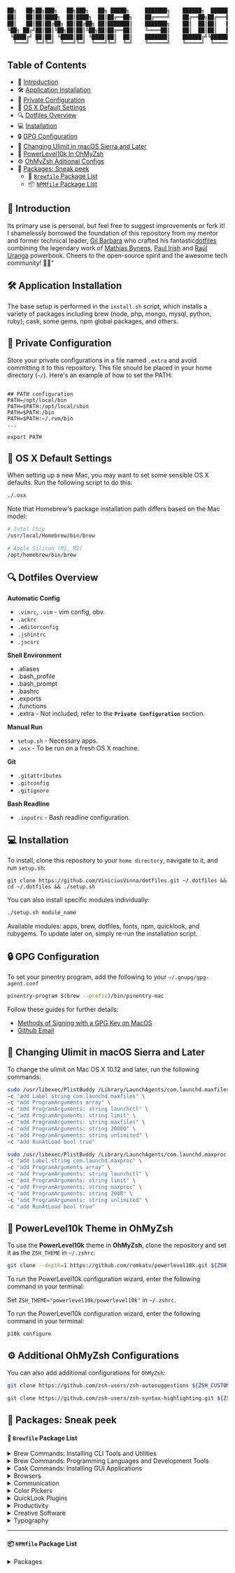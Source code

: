 ```bash

██╗   ██╗██╗███╗   ██╗███╗   ██╗ █████╗     ███████╗    ██████╗  ██████╗ ████████╗███████╗██╗██╗     ███████╗███████╗
██║   ██║██║████╗  ██║████╗  ██║██╔══██╗    ██╔════╝    ██╔══██╗██╔═══██╗╚══██╔══╝██╔════╝██║██║     ██╔════╝██╔════╝
██║   ██║██║██╔██╗ ██║██╔██╗ ██║███████║    ███████╗    ██║  ██║██║   ██║   ██║   █████╗  ██║██║     █████╗  ███████╗
╚██╗ ██╔╝██║██║╚██╗██║██║╚██╗██║██╔══██║    ╚════██║    ██║  ██║██║   ██║   ██║   ██╔══╝  ██║██║     ██╔══╝  ╚════██║
 ╚████╔╝ ██║██║ ╚████║██║ ╚████║██║  ██║    ███████║    ██████╔╝╚██████╔╝   ██║   ██║     ██║███████╗███████╗███████║
  ╚═══╝  ╚═╝╚═╝  ╚═══╝╚═╝  ╚═══╝╚═╝  ╚═╝    ╚══════╝    ╚═════╝  ╚═════╝    ╚═╝   ╚═╝     ╚═╝╚══════╝╚══════╝╚══════╝
```

## Table of Contents

- 👋 [Introduction](#-install-the-necessary-apps)
- 🛠️ [Application Installation](#%EF%B8%8F-application-installation)
- 🔐 [Private Configuration](#%EF%B8%8F-application-installation)
- 🔧 [OS X Default Settings](#-os-x-default-settings)
- 🔍 [Dotfiles Overview](#-dotfiles-overview)
- 💻 [Installation](#-installation)
- 🔒 [GPG Configuration](#-gpg-configuration)
- 🚀 [Changing Ulimit in macOS Sierra and Later](#-changing-ulimit-in-macos-sierra-and-later)
- 🎨 [PowerLevel10k In OhMyZsh](#-powerlevel10k-theme-in-ohmyzsh)
- ⚙️ [OhMyZsh Aditional Configs](#%EF%B8%8F-additional-ohmyzsh-configurations)
- 🫣 [Packages: Sneak peek](#-packages-sneak-peek)
  - 🍺 [`Brewfile` Package List](#-brewfile-package-list)
  - 📦 [`NPMfile` Package List](#-npmfile-package-list)


## 👋 Introduction
Its primary use is personal, but feel free to suggest improvements or fork it!
I shamelessly borrowed the foundation of this repository from my mentor and former technical leader, [Gil Barbara](https://github.com/gilbarbara) who crafted his fantastic[dotfiles](https://github.com/gilbarbara/dotfiles) combining the legendary work of [Mathias Bynens](https://github.com/mathiasbynens/dotfiles), [Paul Irish](https://github.com/paulirish/dotfiles) and [Raúl Uranga](https://github.com/rauluranga/powerbook) powerbook. Cheers to the open-source spirit and the awesome tech community! 🎉🙌"


## 🛠️ Application Installation

The base setup is performed in the `install.sh` script, which installs a variety of packages including brew (node, php, mongo, mysql, python, ruby), cask, some gems, npm global packages, and others.

## 🔐 Private Configuration

Store your private configurations in a file named `.extra` and avoid committing it to this repository. This file should be placed in your home directory (`~/`). Here's an example of how to set the PATH:

```shell

## PATH configuration
PATH=/opt/local/bin
PATH=$PATH:/opt/local/sbin
PATH=$PATH:/bin
PATH=$PATH:~/.rvm/bin
...

export PATH
```

## 🔧 OS X Default Settings

When setting up a new Mac, you may want to set some sensible OS X defaults. Run the following script to do this:

```bash
./.osx
```

Note that Homebrew's package installation path differs based on the Mac model:

```bash
# Intel Chip
/usr/local/Homebrew/bin/brew

# Apple Silicon (M1, M2)
/opt/homebrew/bin/brew
```

## 🔍 Dotfiles Overview

**Automatic Config**

- `.vimrc`, `.vim` - vim config, obv.
- `.ackrc`
- `.editorconfig`
- `.jshintrc`
- `.jscsrc`

**Shell Environment**

- .aliases
- .bash_profile
- .bash_prompt
- .bashrc
- .exports
- .functions
- .extra - Not included; refer to the **`Private Configuration`** section.

**Manual Run**

- `setup.sh` - Necessary apps.
- `.osx` - To be run on a fresh OS X machine.

**Git**

- `.gitattributes`
- `.gitconfig`
- `.gitignore`

**Bash Readline**

- `.inputrc` - Bash readline configuration.

## 💻 Installation

To install, clone this repository to your `home directory`, navigate to it, and run `setup.sh`:
```shell
git clone https://github.com/ViniciusVinna/dotfiles.git ~/.dotfiles && cd ~/.dotfiles && ./setup.sh
```

You can also install specific modules individually:

```bash
./setup.sh module_name
```

Available modules: apps, brew, dotfiles, fonts, npm, quicklook, and rubygems.
To update later on, simply re-run the installation script.

## 🔒 GPG Configuration

To set your pinentry program, add the following to your `~/.gnupg/gpg-agent.conf`

```bash
pinentry-program $(brew --prefix)/bin/pinentry-mac
```

Follow these guides for further details:
- [Methods of Signing with a GPG Key on MacOS](https://gist.github.com/troyfontaine/18c9146295168ee9ca2b30c00bd1b41e)
- [Github Email](https://github.com/settings/emails)

## 🚀 Changing Ulimit in macOS Sierra and Later
To change the ulimit on Mac OS X 10.12 and later, run the following commands:

```bash
sudo /usr/libexec/PlistBuddy /Library/LaunchAgents/com.launchd.maxfiles.plist \
-c "add Label string com.launchd.maxfiles" \
-c "add ProgramArguments array" \
-c "add ProgramArguments: string launchctl" \
-c "add ProgramArguments: string limit" \
-c "add ProgramArguments: string maxfiles" \
-c "add ProgramArguments: string 20000" \
-c "add ProgramArguments: string unlimited" \
-c "add RunAtLoad bool true"

sudo /usr/libexec/PlistBuddy /Library/LaunchAgents/com.launchd.maxproc.plist \
-c "add Label string com.launchd.maxproc" \
-c "add ProgramArguments array" \
-c "add ProgramArguments: string launchctl" \
-c "add ProgramArguments: string limit" \
-c "add ProgramArguments: string maxproc" \
-c "add ProgramArguments: string 2048" \
-c "add ProgramArguments: string unlimited" \
-c "add RunAtLoad bool true"
```

## 🎨 PowerLevel10k Theme in OhMyZsh

To use the **PowerLevel10k** theme in **OhMyZsh**, clone the repository and set it as the `ZSH_THEME` in `~/.zshrc`:

```bash
git clone --depth=1 https://github.com/romkatv/powerlevel10k.git ${ZSH_CUSTOM:-$HOME/.oh-my-zsh/custom}/themes/powerlevel10k
```
To run the PowerLevel10k configuration wizard, enter the following command in your terminal:

Set `ZSH_THEME="powerlevel10k/powerlevel10k"` in `~/.zshrc`.

To run the PowerLevel10k configuration wizard, enter the following command in your terminal:

```bash
p10k configure
```

## ⚙️ Additional OhMyZsh Configurations
You can also add additional configurations for `OhMyZsh`:

```bash
git clone https://github.com/zsh-users/zsh-autosuggestions ${ZSH_CUSTOM:-~/.oh-my-zsh/custom}/plugins/zsh-autosuggestions

git clone https://github.com/zsh-users/zsh-syntax-highlighting.git ${ZSH_CUSTOM:-~/.oh-my-zsh/custom}/plugins/zsh-syntax-highlighting
```

## 🫣 Packages: Sneak peek

#### 🍺 `Brewfile` Package List
<details>
  <summary>Brew Commands: Installing CLI Tools and Utilities</summary>

> - 🍺 `ack`: Search tool, optimized for programmers.
> - 🍺 `awscli`: AWS Command Line Interface.
> - 🍺 `bash`: Latest version of Bash.
> - 🍺 `bash-completion@2`: Bash completion for Homebrew formulae.
> - 🍺 `bat`: Cat(1) clone with syntax highlighting and Git integration.
> - 🍺 `gettext`: GNU internationalization (i18n) and localization (l10n) library.
> - 🍺 `bfg`: Remove large files or passwords from Git history.
> - 🍺 `brew-cask-completion`: Bash completion for Homebrew Cask.
> - 🍺 `caddy`: Fast and easy-to-use web server with automatic HTTPS.
> - 🍺 `certbot`: Tool to obtain and renew Let's Encrypt SSL certificates.
> - 🍺 `cheat`: Create and view interactive cheatsheets on the command-line.
> - 🍺 `oniguruma`: Regular expressions library.
> - 🍺 `coreutils`: GNU core utilities (prefixed with 'g' by default).
> - 🍺 `direnv`: Environment switcher for the shell.
> - 🍺 `duf`: Disk Usage/Free Utility - a more modern 'df' alternative.
> - 🍺 `dust`: More intuitive version of 'du' (disk usage).
> - 🍺 `espanso`: Text expander written in Rust.
> - 🍺 `findutils`: Collection of GNU find, xargs, and locate.
> - 🍺 `fnm`: Node.js version manager.
> - 🍺 `fzf`: Command-line fuzzy finder.
> - 🍺 `gem-completion`: Bash completion for RubyGems.
> - 🍺 `gh`: GitHub CLI.
> - 🍺 `git`: Distributed version control system.
> - 🍺 `git-delta`: Syntax-highlighting pager for Git.
> - 🍺 `git-extras`: Extra git commands.
> - 🍺 `git-filter-repo`: Rewrite repositories to modernize history and more.
> - 🍺 `git-lfs`: Git extension for versioning large files.
> - 🍺 `gnupg`: GNU Pretty Good Privacy (PGP) package.
> - 🍺 `gnupg2`: GNU Pretty Good Privacy (PGP) package.
> - 🍺 `gping`: Ping, but with a graph.
> - 🍺 `grep`: GNU grep, egrep, and fgrep.
> - 🍺 `htmlq`: Command-line HTML processor.
> - 🍺 `htop`: Improved top (interactive process viewer).
> - 🍺 `httpd`: Apache HTTP Server.
> - 🍺 `httpie`: HTTP client for the command line.
> - 🍺 `hub`: GitHub command-line tools.
> - 🍺 `ievms`: Automated installation of Microsoft IE AppCompat VMs.
> - 🍺 `python@3.9`: Latest Python 3.9 version.
> - 🍺 `libheif`: HEIF file format decoder and encoder.
> - 🍺 `imagemagick`: Image processing tools and libraries.
> - 🍺 `jq`: Command-line JSON processor.
> - 🍺 `lame`: High-quality MPEG audio layer III (MP3) encoder.
> - 🍺 `launchctl-completion`: Bash completion for launchctl.
> - 🍺 `libyaml`: YAML parser and emitter library.
> - 🍺 `mariadb`: MariaDB database server.
> - 🍺 `mas`: Mac App Store command-line interface.
> - 🍺 `miller`: Like awk, sed, cut, join, and sort for name-indexed data.
> - 🍺 `mkcert`: Create locally-trusted development certificates.
> - 🍺 `mongosh`: MongoDB shell with enhancements.
> - 🍺 `mongodb/brew/mongodb-community`: MongoDB Community Edition.
> - 🍺 `nginx`: Web server.
> - 🍺 `ngrep`: Network grep.
> - 🍺 `nss`: Mozilla Network Security Services.
> - 🍺 `openssl@3`: Cryptography and SSL/TLS Toolkit (version 3.x).
> - 🍺 `pinentry-mac`: Simple PIN-entry dialog for GnuPG.
> - 🍺 `procs`: Top-like utility for monitoring processes.
> - 🍺 `pyenv-virtualenv`: Python version management.
> - 🍺 `rbenv`: Ruby version management.
> - 🍺 `rename`: Perl-powered file rename script.
> - 🍺 `ripgrep`: Line-oriented search tool.
> - 🍺 `screen`: Terminal multiplexer.
> - 🍺 `sd`: Intuitive find & replace CLI.
> - 🍺 `speedtest-cli`: Command-line interface for testing internet bandwidth.
> - 🍺 `packer`: Tool to build, change, and version infrastructure.
> - 🍺 `terraform`: Tool to build, change, and version infrastructure.
> - 🍺 `thefuck`: Magnificent app that corrects your previous console command.
> - 🍺 `tree`: Display directory tree, in color.
> - 🍺 `tig`: Text-mode interface for Git repositories.
> - 🍺 `vim`: Improved version of the standard Unix text editor.
> - 🍺 `volta`: JavaScript tool manager.
> - 🍺 `watchman`: File system watcher.
> - 🍺 `tldr`: Simplified and community-driven man pages.
> - 🍺 `wget`: Internet file retriever.
> - 🍺 `yarn`: Fast, reliable, and secure dependency management.
> - 🍺 `yarn-completion`: Bash completion for Yarn.
> - 🍺 `yt-dlp`: YouTube-DL fork with additional features and fixes.
> - 🍺 `zoxide`: Fast, flexible directory jumper.
</details>

<details>
  <summary>Brew Commands: Programming Languages and Development Tools</summary>

> - 🍺 `clojure`: Clojure programming language, a dynamic, general-purpose language, combining the approachability and interactive development of a scripting language with an efficient and robust infrastructure for multithreaded programming.
> - 🍺 `elixir`: Elixir programming language, a dynamic, functional language designed for building scalable and maintainable applications, leveraging the Erlang VM, known for running low-latency, distributed, and fault-tolerant systems.
> - 🍺 `ruby`: Ruby programming language.
> - 🍺 `lua`: Lua programming language.
> - 🍺 `node`: Node.js JavaScript runtime.
> - 🍺 `go`: Go programming language.
> - 🍺 `typescript`: Language for application-scale JavaScript development.
> - 🍺 `rust`: Rust programming language.
> - 🍺 `php`: Latest PHP version.
> - 🍺 `python`: Latest Python version.
> - 🍺 `deno`: Secure runtime for JavaScript and TypeScript.
> - 🍺 `composer`: Dependency Manager for PHP.
> - 🍺 `wp-cli`: Command-line interface for WordPress.
> - 🍺 `mongosh`: MongoDB Shell: An interactive JavaScript interface to MongoDB, enabling you to query and update data as well as perform administrative operations.
> - 🍺 `elixir-ls`: Elixir language server: An implementation of Microsoft's Language Server Protocol for the Elixir programming language, providing features like auto-completion, go to definition, and error checking to editors that support it.
> - 🍺 `mongodb/brew/mongodb-community`: MongoDB Community Edition.
> - 🍺 `mariadb`: Drop-in replacement for MySQL.
</details>

<details>
  <summary>Cask Commands: Installing GUI Applications</summary>

> - 🍺 `iterm2`: Terminal emulator.
> - 🍺 `postman`: Collaboration platform for API development.
> - 🍺 `insomnia`: HTTP and GraphQL Client.
> - 🍺 `little-snitch`: Host-based application firewall.
> - 🍺 `tower`: Git client focusing on power and productivity.
> - 🍺 `robo-3t`: MongoDB management tool.
> - 🍺 `postgresql`: Object-relational database system.
> - 🍺 `anaconda`: Distribution of the Python and R programming languages for scientific computing.
> - 🍺 `sequel-pro`: MySQL/MariaDB database management platform.
> - 🍺 `mysqlworkbench`: Visual tool to design, develop, and administer MySQL servers.
> - 🍺 `robo-3t`: MongoDB management tool.
> - 🍺 `arduino`: Electronics prototyping platform.
> - 🍺 `visual-studio-code`: Open-source code editor.
> - 🍺 `lastpass`: Password manager.
</details>

<details>
  <summary>Browsers</summary>

> - 🍺 `chromium`: Chromium: An open-source web browser project from which Google Chrome draws its source code.
> - 🍺 `microsoft-edge`: Microsoft Edge: Microsoft's fast, secure, and modern web browser built on the open-source Chromium project.
> - 🍺 `firefox`: Firefox: Mozilla's popular open-source web browser known for its speed, lightness, and add-on community.
> - 🍺 `firefox-developer-edition`: Firefox Developer Edition: Offers the latest features and tools you need to build for the open web; includes experimental features such as the Multi-line Console Editor and WebSocket Inspector.
> - 🍺 `google-chrome`: Google Chrome: Google's web browser, known for its speed and simplicity.
</details>

<details>
  <summary>Communication</summary>

> - 🍺 `discord`: Discord: All-in-one voice, video, and text chat for gamers that's free, secure, and works on both your desktop and phone.
> - 🍺 `slack`: Slack: A collaboration hub.
> - 🍺 `gather`: Gather: A gamified collaboration hub.
> - 🍺 `fig`: Fig is a command-line utility designed to enhance and improve the user experience when working with the terminal.
> - 🍺 `github`: Git GUI.
> - 🍺 `staruml`: Software modeler.
> - 🍺 `xampp`: Apache distribution containing MySQL, PHP, and Perl.
> - 🍺 `synergy-core`: Synergy, the keyboard and mouse sharing tool.
> - 🍺 `shuttle`: Simple shortcut menu.
> - 🍺 `alfred`: Application launcher and productivity software.
> - 🍺 `browserstacklocal`: Test localhost and staging websites.
> - 🍺 `authy`: Two-factor authentication software.
> - 🍺 `cyberduck`: Server and cloud storage browser.
> - 🍺 `qlcolorcode`: QuickLook plug-in that renders source code with syntax highlighting.
> - 🍺 `gettext`: GNU internationalization (i18n) and localization (l10n) library.
> - 🍺 `graphql-playground`: GraphQL IDE for better development workflows.
> - 🍺 `imageoptim`: Tool to optimize images to a smaller size.
> - 🍺 `jetbrains-toolbox`: JetBrains tools manager.
> - 🍺 `kindle`: Interface for reading and syncing eBooks.
> - 🍺 `notion`: App to write, plan, collaborate, and get organized.
> - 🍺 `pixelsnap`: Screen measuring tool.
</details>

<details>
  <summary>Color Pickers</summary>

> - 🍺 `colorpicker-materialdesign`: Material Design Color Picker: A color picker built by Google that helps you choose colors according to Material Design guidelines.
> - 🍺 `colorpicker-propicker`: Propicker: A macOS color picker app that provides many different ways to pick color and copy it directly into the clipboard.
> - 🍺 `colorpicker-skalacolor`: Skala Color: A compact and feature-rich macOS color picker that works with a huge variety of formats, covering everything you’re likely to need for web, iOS, Android, and macOS development.
</details>

<details>
  <summary>QuickLook Plugins</summary>

> - 🍺 `qlimagesize`: Display image info and preview unsupported formats in QuickLook.
> - 🍺 `qlmarkdown`: QuickLook generator for Markdown files.
> - 🍺 `qlprettypatch`: QLPrettyPatch.
> - 🍺 `quicklook-csv`: QuickLook plugin for CSV files.
> - 🍺 `quicklook-json`: QuickLook plugin for JSON files.
</details>

<details>
  <summary>Productivity</summary>

> - 🍺 `raycast`: Control your tools with a few keystrokes.
> - 🍺 `suspicious-package`: Suspicious Package: An application that allows you to inspect the contents of a macOS Installer package (.pkg) before you install it to ensure it doesn't contain anything unexpected or malicious.
> - 🍺 `swiftbar`: Menu bar customization tool.
> - 🍺 `taskade`: Task manager for teams.
> - 🍺 `the-unarchiver`: Unpacks archive files.
> - 🍺 `vanilla`: Tool to hide menu bar icons.
</details>

<details>
  <summary>Creative Software</summary>

> - 🍺 `adobe-creative-cloud`: Collection of apps and services for photography, design, video, web, and UX.

</details>

<details>
  <summary>Typography</summary>

> - 🍺 `font-dejavu-sans-mono-for-powerline`: DejaVu Sans Mono font with Powerline support.
> - 🍺 `font-fira-code-nerd-font`: Fira Code Nerd Font.
> - 🍺 `font-inconsolata`: Inconsolata font.
> - 🍺 `font-inconsolata-dz-for-powerline`: Inconsolata Dz font with Powerline support.
> - 🍺 `font-inconsolata-for-powerline`: Inconsolata font with Powerline support.
> - 🍺 `font-jetbrains-mono`: JetBrains Mono font.
> - 🍺 `font-jetbrains-mono-nerd-font`: JetBrains Mono Nerd Font.
> - 🍺 `font-source-code-pro`: Source Code Pro font.
> - 🍺 `font-source-code-pro-for-powerline`: Source Code Pro font with Powerline support.
> - 🍺 `font-ubuntu`: Ubuntu font.
</details>

---

#### 📦 `NPMfile` Package List

<details>
  <summary>Packages</summary>

> - 📦 **@types/node**: TypeScript definitions for Node.js.
> - 📦 **aws-sdk**: AWS SDK for JavaScript.
> - 📦 **aws4**: Sign AWS requests with signature version 4.
> - 📦 **bundle-phobia-cli**: Check the size of an NPM package before installing it.
> - 📦 **check-side-effects**: Detect side effects in JavaScript modules.
> - 📦 **codesandbox**: Online code editor tailored for web application development.
> - 📦 **corepack**: Zero-configuration JavaScript monorepo and workspace manager.
> - 📦 **create-next-app**: Create a new Next.js app.
> - 📦 **depcheck**: Check for unused dependencies.
> - 📦 **expo-cli**: Command-line interface for Expo, a framework for building universal applications.
> - 📦 **firebase-tools**: CLI to interact with Firebase services.
> - 📦 **gitbook-cli**: Create and publish beautiful books using Git and Markdown.
> - 📦 **graphqurl**: cURL for GraphQL, a command-line tool for making GraphQL queries.
> - 📦 **hopa**: Simplified HTTP requests using promises.
> - 📦 **iectrl**: Interact with Internet Explorer instances programmatically.
> - 📦 **jscodeshift**: Toolkit for running codemods over multiple JavaScript files.
> - 📦 **json**: JSON command-line tool.
> - 📦 **netlify-cli**: Command-line interface for Netlify, a web hosting and serverless backend service.
> - 📦 **node-dev**: Monitor and restart a Node.js application on file changes.
> - 📦 **nodemon**: Monitor and automatically restart a Node.js application on file changes.
> - 📦 **np**: Better npm publish.
> - 📦 **npm-check-updates**: Check for updates of npm packages.
> - 📦 **npm-consider**: Analyze dependencies in npm projects.
> - 📦 **npm-link-up**: Interactive npm link.
> - 📦 **ntl**: Interactive CLI for running npm scripts.
> - 📦 **package-size**: Display the size of an npm package.
> - 📦 **pm2**: Advanced process manager for Node.js applications.
> - 📦 **prettier**: Opinionated code formatter.
> - 📦 **release**: Automate versioning and changelog generation.
> - 📦 **serve**: Static file server.
> - 📦 **serverless**: Framework for building serverless applications.
> - 📦 **source-map-explorer**: Analyze and visualize the size of JavaScript bundles.
> - 📦 **surge**: Static web publishing for Front-End Developers.
> - 📦 **svgo**: Node.js tool for optimizing SVG files.
> - 📦 **tldr**: Simplified and community-driven man pages.
> - 📦 **ts-node**: TypeScript execution and REPL for Node.js.
> - 📦 **tsm**: Simple and fast module bundler for TypeScript projects.
> - 📦 **tsx**: TypeScript transformer for JSX syntax.
> - 📦 **typescript**: TypeScript language.
> - 📦 **uuid**: Generate RFC-compliant UUIDs.
> - 📦 **vercel**: Deploy websites and web apps with ease.
> - 📦 **webpack-bundle-analyzer**: Visualize the size of webpack output files.
</details>